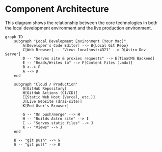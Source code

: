 # Component Architecture

This diagram shows the relationship between the core technologies in both the local development environment and the live production environment.

```mermaid
graph TD
    subgraph "Local Development Environment (Your Mac)"
        A[Developer's Code Editor] --> B{Local Git Repo}
        C[Web Browser] -- "Views localhost:4321" --> D[Astro Dev Server]
        D -- "Serves site & proxies requests" --> E[TinaCMS Backend]
        E -- "Reads/Writes to" --> F[Content Files (.mdx)]
        B <--> F
        A --> D
    end

    subgraph "Cloud / Production"
        G[GitHub Repository]
        H[GitHub Actions (CI/CD)]
        I[Static Web Host (Vercel, etc.)]
        J[Live Website (drai-site)]
        K[End User's Browser]

        G -- "On push/merge" --> H
        H -- "Builds Astro site" --> I
        I -- "Serves static files" --> J
        K -- "Views" --> J
    end

    B -- "git push" --> G
    G -- "git pull" --> B
```
